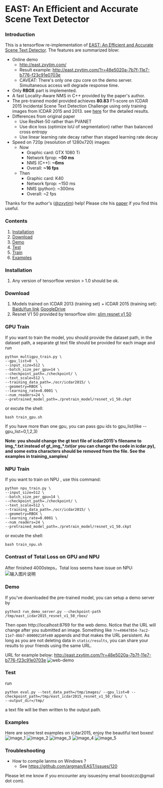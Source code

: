 # EAST: An Efficient and Accurate Scene Text Detector

### Introduction
This is a tensorflow re-implementation of [EAST: An Efficient and Accurate Scene Text Detector](https://arxiv.org/abs/1704.03155v2).
The features are summarized blow:
+ Online demo
	+ http://east.zxytim.com/
	+ Result example: http://east.zxytim.com/?r=48e5020a-7b7f-11e7-b776-f23c91e0703e
	+ CAVEAT: There's only one cpu core on the demo server. Simultaneous access will degrade response time.
+ Only **RBOX** part is implemented.
+ A fast Locality-Aware NMS in C++ provided by the paper's author.
+ The pre-trained model provided achieves **80.83** F1-score on ICDAR 2015
	Incidental Scene Text Detection Challenge using only training images from ICDAR 2015 and 2013.
  see [here](http://rrc.cvc.uab.es/?ch=4&com=evaluation&view=method_samples&task=1&m=29855&gtv=1) for the detailed results.
+ Differences from original paper
	+ Use ResNet-50 rather than PVANET
	+ Use dice loss (optimize IoU of segmentation) rather than balanced cross entropy
	+ Use linear learning rate decay rather than staged learning rate decay
+ Speed on 720p (resolution of 1280x720) images:
	+ Now
		+ Graphic card: GTX 1080 Ti
		+ Network fprop: **~50 ms**
		+ NMS (C++): **~6ms**
		+ Overall: **~16 fps**
	+ Then
		+ Graphic card: K40
		+ Network fprop: ~150 ms
		+ NMS (python): ~300ms
		+ Overall: ~2 fps

Thanks for the author's ([@zxytim](https://github.com/zxytim)) help!
Please cite his [paper](https://arxiv.org/abs/1704.03155v2) if you find this useful.

### Contents
1. [Installation](#installation)
2. [Download](#download)
2. [Demo](#demo)
3. [Test](#train)
4. [Train](#test)
5. [Examples](#examples)

### Installation
1. Any version of tensorflow version > 1.0 should be ok.

### Download
1. Models trained on ICDAR 2013 (training set) + ICDAR 2015 (training set): [BaiduYun link](http://pan.baidu.com/s/1jHWDrYQ) [GoogleDrive](https://drive.google.com/open?id=0B3APw5BZJ67ETHNPaU9xUkVoV0U)
2. Resnet V1 50 provided by tensorflow slim: [slim resnet v1 50](http://download.tensorflow.org/models/resnet_v1_50_2016_08_28.tar.gz)

### GPU Train
If you want to train the model, you should provide the dataset path, in the dataset path, a separate gt text file should be provided for each image
and run

```
python multigpu_train.py \
--gpu_list=0  \
--input_size=512 \
--batch_size_per_gpu=14 \
--checkpoint_path=./checkpoint/ \
--text_scale=512 \
--training_data_path=./ocr/icdar2015/ \
--geometry=RBOX \
--learning_rate=0.0001 \
--num_readers=24 \
--pretrained_model_path=./pretrain_model/resnet_v1_50.ckpt
```
or excute the shell:
```
bash train_gpu.sh
```

If you have more than one gpu, you can pass gpu ids to gpu_list(like --gpu_list=0,1,2,3)

**Note: you should change the gt text file of icdar2015's filename to img_\*.txt instead of gt_img_\*.txt(or you can change the code in icdar.py), and some extra characters should be removed from the file.
See the examples in training_samples/**

### NPU Train
If you want to train on NPU , use this command:
```
python npu_train.py \
--input_size=512 \
--batch_size_per_gpu=14 \
--checkpoint_path=./checkpoint/ \
--text_scale=512 \
--training_data_path=./ocr/icdar2015/ \
--geometry=RBOX \
--learning_rate=0.0001 \
--num_readers=24 \
--pretrained_model_path=./pretrain_model/resnet_v1_50.ckpt
```
or excute the shell:
```
bash train_npu.sh
```

### Contrast of Total Loss on GPU and NPU
After finished 4000steps，Total loss seems have issue on NPU:
![输入图片说明](https://images.gitee.com/uploads/images/2020/1211/201432_0afde048_8432352.png "TotalLoss.png")


### Demo
If you've downloaded the pre-trained model, you can setup a demo server by
```
python3 run_demo_server.py --checkpoint-path /tmp/east_icdar2015_resnet_v1_50_rbox/
```
Then open http://localhost:8769 for the web demo. Notice that the URL will change after you submitted an image.
Something like `?r=49647854-7ac2-11e7-8bb7-80000210fe80` appends and that makes the URL persistent.
As long as you are not deleting data in `static/results`, you can share your results to your friends using
the same URL.

URL for example below: http://east.zxytim.com/?r=48e5020a-7b7f-11e7-b776-f23c91e0703e
![web-demo](demo_images/web-demo.png)


### Test
run
```
python eval.py --test_data_path=/tmp/images/ --gpu_list=0 --checkpoint_path=/tmp/east_icdar2015_resnet_v1_50_rbox/ \
--output_dir=/tmp/
```

a text file will be then written to the output path.


### Examples
Here are some test examples on icdar2015, enjoy the beautiful text boxes!
![image_1](demo_images/img_2.jpg)
![image_2](demo_images/img_10.jpg)
![image_3](demo_images/img_14.jpg)
![image_4](demo_images/img_26.jpg)
![image_5](demo_images/img_75.jpg)

### Troubleshooting
+ How to compile lanms on Windows ?
  + See https://github.com/argman/EAST/issues/120

Please let me know if you encounter any issues(my email boostczc@gmail dot com).
